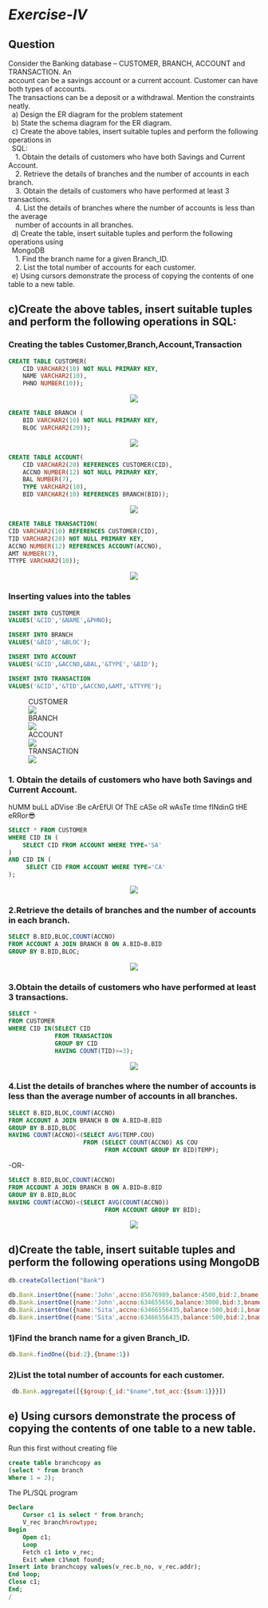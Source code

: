 # *Exercise-IV*

## Question

Consider the Banking database – CUSTOMER, BRANCH, ACCOUNT and TRANSACTION. An<br>
account can be a savings account or a current account. Customer can have both types of accounts.<br>
The transactions can be a deposit or a withdrawal. Mention the constraints neatly.<br>
&ensp;a) Design the ER diagram for the problem statement<br>
&ensp;b) State the schema diagram for the ER diagram.<br>
&ensp;c) Create the above tables, insert suitable tuples and perform the following operations in<br>
&ensp;SQL:<br>
&emsp;1. Obtain the details of customers who have both Savings and Current Account.<br>
&emsp;2. Retrieve the details of branches and the number of accounts in each branch.<br>
&emsp;3. Obtain the details of customers who have performed at least 3 transactions.<br>
&emsp;4. List the details of branches where the number of accounts is less than the average<br>
&emsp;number of accounts in all branches.<br>
&ensp;d) Create the table, insert suitable tuples and perform the following operations using<br>
&ensp;MongoDB<br>
&emsp;1. Find the branch name for a given Branch_ID.<br>
&emsp;2. List the total number of accounts for each customer.<br>
&ensp;e) Using cursors demonstrate the process of copying the contents of one table to a new table.<br>

## c)Create the above tables, insert suitable tuples and perform the following operations in SQL:

### Creating the tables Customer,Branch,Account,Transaction

```sql
CREATE TABLE CUSTOMER( 
    CID VARCHAR2(10) NOT NULL PRIMARY KEY, 
    NAME VARCHAR2(10), 
    PHNO NUMBER(10));
```
<P ALIGN="CENTER"><IMG SRC="https://github.com/MXNXV-ERR/SQL_SCRIPTS/blob/main/IMGS/Q41.PNG?raw=True"></P>

```SQL
CREATE TABLE BRANCH (
    BID VARCHAR2(10) NOT NULL PRIMARY KEY, 
    BLOC VARCHAR2(20));
```
<P ALIGN="CENTER"><IMG SRC="https://github.com/MXNXV-ERR/SQL_SCRIPTS/blob/main/IMGS/Q42.PNG?raw=True"></P>

```SQL
CREATE TABLE ACCOUNT( 
    CID VARCHAR2(20) REFERENCES CUSTOMER(CID), 
    ACCNO NUMBER(12) NOT NULL PRIMARY KEY, 
    BAL NUMBER(7), 
    TYPE VARCHAR2(10), 
    BID VARCHAR2(10) REFERENCES BRANCH(BID));
```
<P ALIGN="CENTER"><IMG SRC="https://github.com/MXNXV-ERR/SQL_SCRIPTS/blob/main/IMGS/Q43.png?raw=True"></P>

```sql
CREATE TABLE TRANSACTION( 
CID VARCHAR2(10) REFERENCES CUSTOMER(CID), 
TID VARCHAR2(20) NOT NULL PRIMARY KEY, 
ACCNO NUMBER(12) REFERENCES ACCOUNT(ACCNO), 
AMT NUMBER(7), 
TTYPE VARCHAR2(10));
```
<P ALIGN="CENTER"><IMG SRC="https://github.com/MXNXV-ERR/SQL_SCRIPTS/blob/main/IMGS/Q44.png?raw=True"></P>

### Inserting values into the tables
```SQL
INSERT INTO CUSTOMER 
VALUES('&CID','&NAME',&PHNO); 
```
```SQL
INSERT INTO BRANCH 
VALUES('&BID','&BLOC');
```
```SQL
INSERT INTO ACCOUNT 
VALUES('&CID',&ACCNO,&BAL,'&TYPE','&BID'); 
```
```SQL
INSERT INTO TRANSACTION 
VALUES('&CID','&TID',&ACCNO,&AMT,'&TTYPE');
```
 <FIGURE>
<FIGCAPTION>CUSTOMER</FIGCAPTION>
<IMG SRC="https://github.com/MXNXV-ERR/SQL_SCRIPTS/blob/main/IMGS/Q45.png?raw=True">
<FIGCAPTION>BRANCH</FIGCAPTION>
<IMG SRC="https://github.com/MXNXV-ERR/SQL_SCRIPTS/blob/main/IMGS/Q46.png?raw=True">
<FIGCAPTION>ACCOUNT</FIGCAPTION>
<IMG SRC="https://github.com/MXNXV-ERR/SQL_SCRIPTS/blob/main/IMGS/Q47.png?raw=True">
<FIGCAPTION>TRANSACTION</FIGCAPTION>
<IMG SRC="https://github.com/MXNXV-ERR/SQL_SCRIPTS/blob/main/IMGS/Q48.png?raw=True">
</FIGURE>


### 1. Obtain the details of customers who have both Savings and Current Account.
hUMM buLL aDVise :Be cArEfUl Of ThE cASe oR wAsTe tIme fINdinG tHE eRRor😎
```SQL
SELECT * FROM CUSTOMER
WHERE CID IN (
    SELECT CID FROM ACCOUNT WHERE TYPE='SA'
)
AND CID IN (
     SELECT CID FROM ACCOUNT WHERE TYPE='CA'
);
```
<P ALIGN="CENTER"><IMG SRC="https://github.com/MXNXV-ERR/SQL_SCRIPTS/blob/main/IMGS/Q4D1.PNG?raw=True"></P>

### 2.Retrieve the details of branches and the number of accounts in each branch.
```SQL
SELECT B.BID,BLOC,COUNT(ACCNO) 
FROM ACCOUNT A JOIN BRANCH B ON A.BID=B.BID
GROUP BY B.BID,BLOC;
```
<P ALIGN="CENTER"><IMG SRC="https://github.com/MXNXV-ERR/SQL_SCRIPTS/blob/main/IMGS/Q4D2.jpg?raw=True"></P>

### 3.Obtain the details of customers who have performed at least 3 transactions.
```SQL
SELECT * 
FROM CUSTOMER
WHERE CID IN(SELECT CID 
             FROM TRANSACTION 
             GROUP BY CID 
             HAVING COUNT(TID)>=3);
```
<P ALIGN="CENTER"><IMG SRC="https://github.com/MXNXV-ERR/SQL_SCRIPTS/blob/main/IMGS/Q4D3.jpg?raw=True"></P>

### 4.List the details of branches where the number of accounts is less than the average number of accounts in all branches.
```SQL
SELECT B.BID,BLOC,COUNT(ACCNO) 
FROM ACCOUNT A JOIN BRANCH B ON A.BID=B.BID
GROUP BY B.BID,BLOC
HAVING COUNT(ACCNO)<(SELECT AVG(TEMP.COU) 
                     FROM (SELECT COUNT(ACCNO) AS COU 
                           FROM ACCOUNT GROUP BY BID)TEMP);
```
-OR-
```SQL
SELECT B.BID,BLOC,COUNT(ACCNO) 
FROM ACCOUNT A JOIN BRANCH B ON A.BID=B.BID
GROUP BY B.BID,BLOC
HAVING COUNT(ACCNO)<(SELECT AVG(COUNT(ACCNO)) 
                           FROM ACCOUNT GROUP BY BID);
```
<P ALIGN="CENTER"><IMG SRC="https://github.com/MXNXV-ERR/SQL_SCRIPTS/blob/main/IMGS/Q4D4.jpg?raw=True"></P>


## d)Create the table, insert suitable tuples and perform the following operations using MongoDB

```javascript
db.createCollection("Bank")
```
```javascript
db.Bank.insertOne({name:'John',accno:85676989,balance:4500,bid:2,bname:"Richmond Road"})
db.Bank.insertOne({name:'John',accno:634655656,balance:3000,bid:3,bname:"Ramaiah Nagar"})
db.Bank.insertOne({name:'Sita',accno:63466556435,balance:500,bid:1,bname:"Kalasi palya"})
db.Bank.insertOne({name:'Sita',accno:63466556435,balance:500,bid:2,bname:"Richmond Road"})
```

### 1)Find the branch name for a given Branch_ID.
```javascript
db.Bank.findOne({bid:2},{bname:1})
```
### 2)List the total number of accounts for each customer.
```javascript
 db.Bank.aggregate([{$group:{_id:"$name",tot_acc:{$sum:1}}}])
```

## e) Using cursors demonstrate the process of copying the contents of one table to a new table.

Run this first without creating file
```sql
create table branchcopy as
(select * from branch
Where 1 = 2);
```

The PL/SQL program
```sql
Declare 
	Cursor c1 is select * from branch;
	V_rec branch%rowtype;
Begin
	Open c1;
	Loop
	Fetch c1 into v_rec;
	Exit when c1%not found;
Insert into branchcopy values(v_rec.b_no, v_rec.addr);
End loop;
Close c1;
End;
/
```
